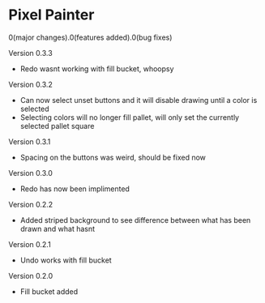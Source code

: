 # Pixel Painter

0(major changes).0(features added).0(bug fixes)

Version 0.3.3
- Redo wasnt working with fill bucket, whoopsy

Version 0.3.2
- Can now select unset buttons and it will disable drawing until a color is selected
- Selecting colors will no longer fill pallet, will only set the currently selected pallet square

Version 0.3.1
- Spacing on the buttons was weird, should be fixed now

Version 0.3.0
- Redo has now been implimented

Version 0.2.2
- Added striped background to see difference between what has been drawn and what hasnt

Version 0.2.1
- Undo works with fill bucket

Version 0.2.0
- Fill bucket added